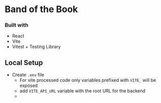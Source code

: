 # Band of the Book
### Built with
- React
- Vite
- Vitest + Testing Library


## Local Setup
- Create `.env` file
  - For vite processed code only variables prefixed with `VITE_` will be exposed
  - add `VITE_API_URL` variable with the root URL for the backend
  - 